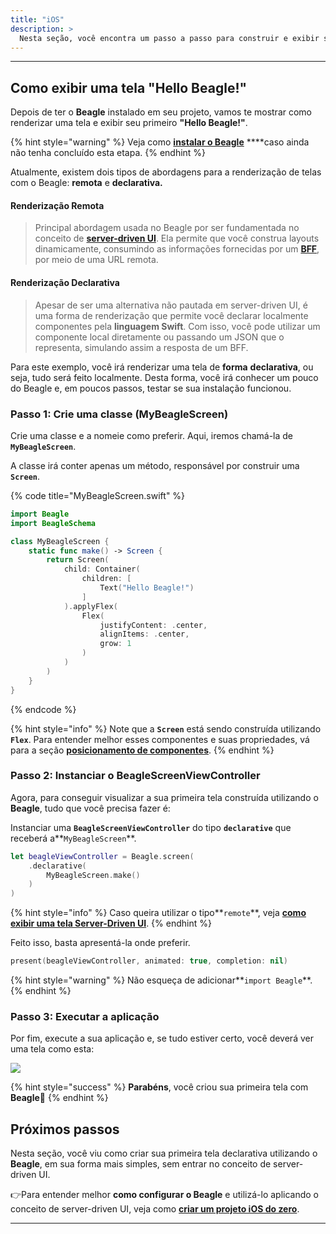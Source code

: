 ```yaml
---
title: "iOS"
description: >
  Nesta seção, você encontra um passo a passo para construir e exibir sua primeira tela utilizando Beagle.
---
```


---

## Como exibir uma tela "Hello Beagle!"

Depois de ter o **Beagle** instalado em seu projeto, vamos te mostrar como renderizar uma tela e exibir seu primeiro **"Hello Beagle!"**.

{% hint style="warning" %}
Veja como [**instalar o Beagle**](../installing-beagle/) ****caso ainda não tenha concluído esta etapa.
{% endhint %}

Atualmente, existem dois tipos de abordagens para a renderização de telas com o Beagle: **remota** e **declarativa.**

#### Renderização Remota 

> Principal abordagem usada no Beagle por ser fundamentada no conceito de [**server-driven UI**](../../principais-conceitos.md). Ela permite que você construa layouts dinamicamente, consumindo as informações fornecidas por um [**BFF**](../../principais-conceitos.md), por meio de uma URL remota.

#### Renderização Declarativa 

> Apesar de ser uma alternativa não pautada em server-driven UI, é uma forma de renderização que permite você declarar localmente componentes pela **linguagem Swift**. Com isso, você pode utilizar um componente local diretamente ou passando um JSON que o representa, simulando assim a resposta de um BFF.

Para este exemplo, você irá renderizar uma tela de **forma** **declarativa**, ou seja, tudo será feito localmente. Desta forma, você irá conhecer um pouco do Beagle e, em poucos passos, testar se sua instalação funcionou. 

### Passo 1: Crie uma classe \(**MyBeagleScreen\)**

Crie uma classe e a nomeie como preferir. Aqui, iremos chamá-la de **`MyBeagleScreen`**.

A classe irá conter apenas um método, responsável por construir uma **`Screen`**.

{% code title="MyBeagleScreen.swift" %}
```swift
import Beagle
import BeagleSchema

class MyBeagleScreen {
    static func make() -> Screen {
        return Screen(
            child: Container(
                children: [
                    Text("Hello Beagle!")
                ]
            ).applyFlex(
                Flex(
                    justifyContent: .center,
                    alignItems: .center,
                    grow: 1
                )
            )
        )
    }
}
```
{% endcode %}

{% hint style="info" %}
Note que a **`Screen`** está sendo construída utilizando **`Flex`**. Para entender melhor esses componentes e suas propriedades, vá para a seção [**posicionamento de componentes**](../../features/layout-de-componentes/).
{% endhint %}

### Passo 2: Instanciar o **BeagleScreenViewController**

Agora, para conseguir visualizar a sua primeira tela construída utilizando o **Beagle**, tudo que você precisa fazer é:

Instanciar uma **`BeagleScreenViewController`** do tipo **`declarative`** que receberá a**`MyBeagleScreen`**.

```swift
let beagleViewController = Beagle.screen(
    .declarative(
        MyBeagleScreen.make()
    )
)
```

{% hint style="info" %}
Caso queira utilizar o tipo**`remote`**, veja [**como exibir uma tela Server-Driven UI**](../../tutoriais/exibindo-uma-tela.md).
{% endhint %}

Feito isso, basta apresentá-la onde preferir.

```swift
present(beagleViewController, animated: true, completion: nil)
```

{% hint style="warning" %}
Não esqueça de adicionar**`import Beagle`**. 
{% endhint %}

### Passo 3: Executar a aplicação

Por fim, execute a sua aplicação e, se tudo estiver certo, você deverá ver uma tela como esta:

![](../../.gitbook/assets/hellobeagle_simulator.png)

{% hint style="success" %}
**Parabéns**, você criou sua primeira tela com **Beagle**🎉
{% endhint %}

## Próximos passos

Nesta seção, você viu como criar sua primeira tela declarativa utilizando o **Beagle**, em sua forma mais simples, sem entrar no conceito de server-driven UI.

👉Para entender melhor **como configurar o Beagle** e utilizá-lo aplicando o conceito de server-driven UI, veja como [**criar um projeto iOS do zero**](../new-project/case-ios/).

---